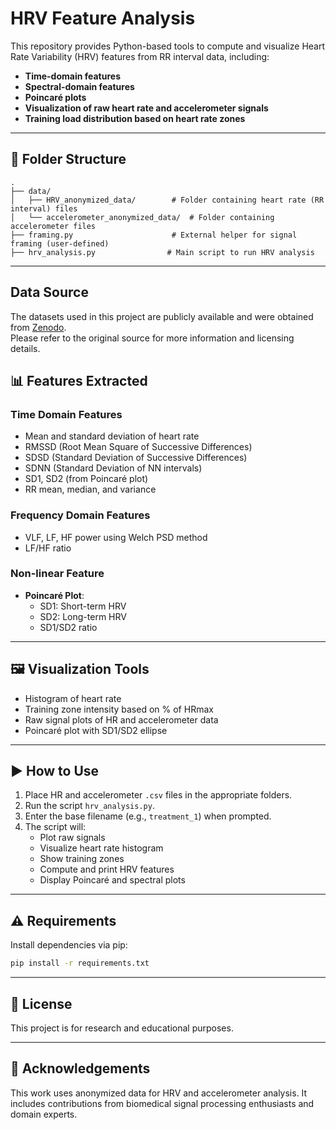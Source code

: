 # HRV Feature Analysis

This repository provides Python-based tools to compute and visualize Heart Rate Variability (HRV) features from RR interval data, including:

- **Time-domain features**
- **Spectral-domain features**
- **Poincaré plots**
- **Visualization of raw heart rate and accelerometer signals**
- **Training load distribution based on heart rate zones**

---

## 📁 Folder Structure

```
.
├── data/
│   ├── HRV_anonymized_data/        # Folder containing heart rate (RR interval) files
│   └── accelerometer_anonymized_data/  # Folder containing accelerometer files
├── framing.py                      # External helper for signal framing (user-defined)
├── hrv_analysis.py                # Main script to run HRV analysis
```

---
## Data Source

The datasets used in this project are publicly available and were obtained from [Zenodo](https://zenodo.org/records/8171266).  
Please refer to the original source for more information and licensing details.

## 📊 Features Extracted

### Time Domain Features

- Mean and standard deviation of heart rate
- RMSSD (Root Mean Square of Successive Differences)
- SDSD (Standard Deviation of Successive Differences)
- SDNN (Standard Deviation of NN intervals)
- SD1, SD2 (from Poincaré plot)
- RR mean, median, and variance

### Frequency Domain Features

- VLF, LF, HF power using Welch PSD method
- LF/HF ratio

### Non-linear Feature

- **Poincaré Plot**:
  - SD1: Short-term HRV
  - SD2: Long-term HRV
  - SD1/SD2 ratio

---

## 🖼️ Visualization Tools

- Histogram of heart rate
- Training zone intensity based on % of HRmax
- Raw signal plots of HR and accelerometer data
- Poincaré plot with SD1/SD2 ellipse

---

## ▶️ How to Use

1. Place HR and accelerometer `.csv` files in the appropriate folders.
2. Run the script `hrv_analysis.py`.
3. Enter the base filename (e.g., `treatment_1`) when prompted.
4. The script will:
   - Plot raw signals
   - Visualize heart rate histogram
   - Show training zones
   - Compute and print HRV features
   - Display Poincaré and spectral plots

---

## ⚠️ Requirements

Install dependencies via pip:

```bash
pip install -r requirements.txt
```

---


## 📄 License

This project is for research and educational purposes.

---

## 🙋 Acknowledgements

This work uses anonymized data for HRV and accelerometer analysis. It includes contributions from biomedical signal processing enthusiasts and domain experts.
